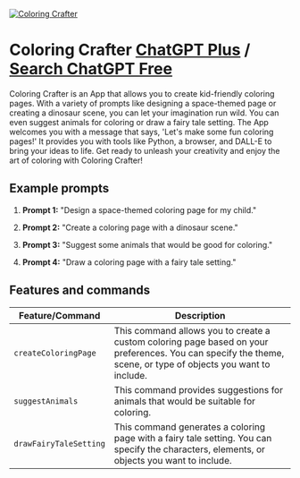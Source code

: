 
[![Coloring Crafter](https://files.oaiusercontent.com/file-4a1aClVc5pcYsDUr6R9Hlloz?se=2123-10-17T08%3A44%3A34Z&sp=r&sv=2021-08-06&sr=b&rscc=max-age%3D31536000%2C%20immutable&rscd=attachment%3B%20filename%3D2f00bf4c-145e-425b-98ac-73c7b2e5c0a6.png&sig=%2BPX43dNrSloiOI45Lfkw0fCf4YYpRjD3aPT2zmjMNdw%3D)](https://chat.openai.com/g/g-GyuHDtXnl-coloring-crafter)

# Coloring Crafter [ChatGPT Plus](https://chat.openai.com/g/g-GyuHDtXnl-coloring-crafter) / [Search ChatGPT Free](https://gptcall.net/index.html#/?search=Coloring%20Crafter)

Coloring Crafter is an App that allows you to create kid-friendly coloring pages. With a variety of prompts like designing a space-themed page or creating a dinosaur scene, you can let your imagination run wild. You can even suggest animals for coloring or draw a fairy tale setting. The App welcomes you with a message that says, 'Let's make some fun coloring pages!' It provides you with tools like Python, a browser, and DALL-E to bring your ideas to life. Get ready to unleash your creativity and enjoy the art of coloring with Coloring Crafter!

## Example prompts

1. **Prompt 1:** "Design a space-themed coloring page for my child."

2. **Prompt 2:** "Create a coloring page with a dinosaur scene."

3. **Prompt 3:** "Suggest some animals that would be good for coloring."

4. **Prompt 4:** "Draw a coloring page with a fairy tale setting."

## Features and commands

| Feature/Command | Description |
| --- | --- |
| `createColoringPage` | This command allows you to create a custom coloring page based on your preferences. You can specify the theme, scene, or type of objects you want to include. |
| `suggestAnimals` | This command provides suggestions for animals that would be suitable for coloring. |
| `drawFairyTaleSetting` | This command generates a coloring page with a fairy tale setting. You can specify the characters, elements, or objects you want to include. |


